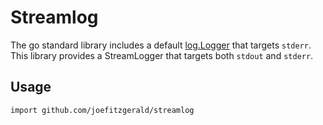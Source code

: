 # Streamlog

The go standard library includes a default
[log.Logger](http://golang.org/pkg/log/#Logger) that targets `stderr`. This
library provides a StreamLogger that targets both `stdout` and `stderr`.

## Usage

`import github.com/joefitzgerald/streamlog`
